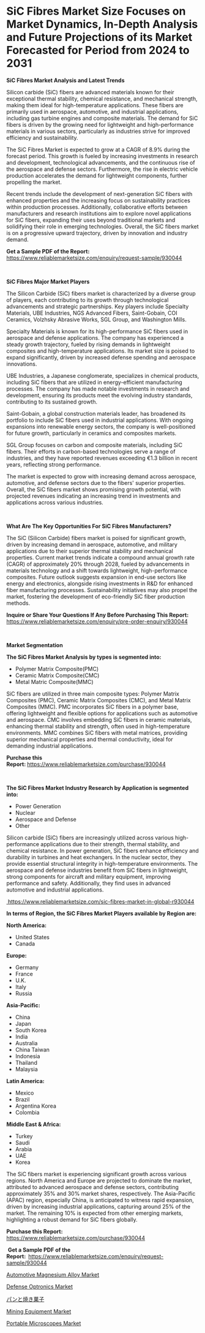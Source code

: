 <p><h1>SiC Fibres Market Size Focuses on Market Dynamics, In-Depth Analysis and Future Projections of its Market Forecasted for Period from 2024 to 2031</h1></p><p><strong>SiC Fibres Market Analysis and Latest Trends</strong></p>
<p><p>Silicon carbide (SiC) fibers are advanced materials known for their exceptional thermal stability, chemical resistance, and mechanical strength, making them ideal for high-temperature applications. These fibers are primarily used in aerospace, automotive, and industrial applications, including gas turbine engines and composite materials. The demand for SiC fibers is driven by the growing need for lightweight and high-performance materials in various sectors, particularly as industries strive for improved efficiency and sustainability.</p><p>The SiC Fibres Market is expected to grow at a CAGR of 8.9% during the forecast period. This growth is fueled by increasing investments in research and development, technological advancements, and the continuous rise of the aerospace and defense sectors. Furthermore, the rise in electric vehicle production accelerates the demand for lightweight components, further propelling the market. </p><p>Recent trends include the development of next-generation SiC fibers with enhanced properties and the increasing focus on sustainability practices within production processes. Additionally, collaborative efforts between manufacturers and research institutions aim to explore novel applications for SiC fibers, expanding their uses beyond traditional markets and solidifying their role in emerging technologies. Overall, the SiC fibers market is on a progressive upward trajectory, driven by innovation and industry demand.</p></p>
<p><strong>Get a Sample PDF of the Report:&nbsp;</strong> <a href="https://www.reliablemarketsize.com/enquiry/request-sample/930044">https://www.reliablemarketsize.com/enquiry/request-sample/930044</a></p>
<p>&nbsp;</p>
<p><strong>SiC Fibres Major Market Players</strong></p>
<p><p>The Silicon Carbide (SiC) fibers market is characterized by a diverse group of players, each contributing to its growth through technological advancements and strategic partnerships. Key players include Specialty Materials, UBE Industries, NGS Advanced Fibers, Saint-Gobain, COI Ceramics, Volzhsky Abrasive Works, SGL Group, and Washington Mills.</p><p>Specialty Materials is known for its high-performance SiC fibers used in aerospace and defense applications. The company has experienced a steady growth trajectory, fueled by rising demands in lightweight composites and high-temperature applications. Its market size is poised to expand significantly, driven by increased defense spending and aerospace innovations.</p><p>UBE Industries, a Japanese conglomerate, specializes in chemical products, including SiC fibers that are utilized in energy-efficient manufacturing processes. The company has made notable investments in research and development, ensuring its products meet the evolving industry standards, contributing to its sustained growth.</p><p>Saint-Gobain, a global construction materials leader, has broadened its portfolio to include SiC fibers used in industrial applications. With ongoing expansions into renewable energy sectors, the company is well-positioned for future growth, particularly in ceramics and composites markets.</p><p>SGL Group focuses on carbon and composite materials, including SiC fibers. Their efforts in carbon-based technologies serve a range of industries, and they have reported revenues exceeding €1.3 billion in recent years, reflecting strong performance.</p><p>The market is expected to grow with increasing demand across aerospace, automotive, and defense sectors due to the fibers' superior properties. Overall, the SiC fibers market shows promising growth potential, with projected revenues indicating an increasing trend in investments and applications across various industries.</p></p>
<p>&nbsp;</p>
<p><strong>What Are The Key Opportunities For SiC Fibres Manufacturers?</strong></p>
<p><p>The SiC (Silicon Carbide) fibers market is poised for significant growth, driven by increasing demand in aerospace, automotive, and military applications due to their superior thermal stability and mechanical properties. Current market trends indicate a compound annual growth rate (CAGR) of approximately 20% through 2028, fueled by advancements in materials technology and a shift towards lightweight, high-performance composites. Future outlook suggests expansion in end-use sectors like energy and electronics, alongside rising investments in R&D for enhanced fiber manufacturing processes. Sustainability initiatives may also propel the market, fostering the development of eco-friendly SiC fiber production methods.</p></p>
<p><strong>Inquire or Share Your Questions If Any Before Purchasing This Report:</strong> <a href="https://www.reliablemarketsize.com/enquiry/pre-order-enquiry/930044">https://www.reliablemarketsize.com/enquiry/pre-order-enquiry/930044</a></p>
<p>&nbsp;</p>
<p><strong>Market Segmentation</strong></p>
<p><strong>The SiC Fibres Market Analysis by types is segmented into:</strong></p>
<p><ul><li>Polymer Matrix Composite(PMC)</li><li>Ceramic Matrix Composite(CMC)</li><li>Metal Matric Composite(MMC)</li></ul></p>
<p><p>SiC fibers are utilized in three main composite types: Polymer Matrix Composites (PMC), Ceramic Matrix Composites (CMC), and Metal Matrix Composites (MMC). PMC incorporates SiC fibers in a polymer base, offering lightweight and flexible options for applications such as automotive and aerospace. CMC involves embedding SiC fibers in ceramic materials, enhancing thermal stability and strength, often used in high-temperature environments. MMC combines SiC fibers with metal matrices, providing superior mechanical properties and thermal conductivity, ideal for demanding industrial applications.</p></p>
<p><strong>Purchase this Report:&nbsp;</strong><a href="https://www.reliablemarketsize.com/purchase/930044">https://www.reliablemarketsize.com/purchase/930044</a></p>
<p>&nbsp;</p>
<p><strong>The SiC Fibres Market Industry Research by Application is segmented into:</strong></p>
<p><ul><li>Power Generation</li><li>Nuclear</li><li>Aerospace and Defense</li><li>Other</li></ul></p>
<p><p>Silicon carbide (SiC) fibers are increasingly utilized across various high-performance applications due to their strength, thermal stability, and chemical resistance. In power generation, SiC fibers enhance efficiency and durability in turbines and heat exchangers. In the nuclear sector, they provide essential structural integrity in high-temperature environments. The aerospace and defense industries benefit from SiC fibers in lightweight, strong components for aircraft and military equipment, improving performance and safety. Additionally, they find uses in advanced automotive and industrial applications.</p></p>
<p><a href="https://www.reliablemarketsize.com/sic-fibres-market-in-global-r930044">&nbsp;https://www.reliablemarketsize.com/sic-fibres-market-in-global-r930044</a></p>
<p><strong>In terms of Region, the SiC Fibres Market Players available by Region are:</strong></p>
<p>
    <p> <strong> North America: </strong>
        <ul>
            <li>United States</li>
            <li>Canada</li>
        </ul>
        </p> 
    <p> <strong> Europe: </strong>
        <ul>
            <li>Germany</li>
            <li>France</li>
            <li>U.K.</li>
            <li>Italy</li>
            <li>Russia</li>
        </ul>
        </p> 
    <p> <strong> Asia-Pacific: </strong>
        <ul>
            <li>China</li>
            <li>Japan</li>
            <li>South Korea</li>
            <li>India</li>
            <li>Australia</li>
            <li>China Taiwan</li>
            <li>Indonesia</li>
            <li>Thailand</li>
            <li>Malaysia</li>
        </ul>
        </p> 
    <p> <strong> Latin America: </strong>
        <ul>
            <li>Mexico</li>
            <li>Brazil</li>
            <li>Argentina Korea</li>
            <li>Colombia</li>
        </ul>
        </p> 
    <p> <strong> Middle East & Africa: </strong>
        <ul>
            <li>Turkey</li>
            <li>Saudi</li>
            <li>Arabia</li>
            <li>UAE</li>
            <li>Korea</li>
        </ul>
    </p>
    </p>
<p><p>The SiC fibers market is experiencing significant growth across various regions. North America and Europe are projected to dominate the market, attributed to advanced aerospace and defense sectors, contributing approximately 35% and 30% market shares, respectively. The Asia-Pacific (APAC) region, especially China, is anticipated to witness rapid expansion, driven by increasing industrial applications, capturing around 25% of the market. The remaining 10% is expected from other emerging markets, highlighting a robust demand for SiC fibers globally.</p></p>
<p><strong>Purchase this Report: </strong><a href="https://www.reliablemarketsize.com/purchase/930044">https://www.reliablemarketsize.com/purchase/930044</a></p>
<p>&nbsp;<strong>Get a Sample PDF of the Report:&nbsp;&nbsp;</strong><a href="https://www.reliablemarketsize.com/enquiry/request-sample/930044">https://www.reliablemarketsize.com/enquiry/request-sample/930044</a></p>
<p><strong></strong></p>
<p><p><a href="https://issuu.com/reportprime-2/docs/automotive-magnesium-alloy-market-s_2eaa4f9f3bba6b">Automotive Magnesium Alloy Market</a></p><p><a href="https://www.linkedin.com/pulse/defense-optronics-market-global-regional-analysis-ppypc?trackingId=912eM5rxSFqPVrI1WAbbAw%3D%3D">Defense Optronics Market</a></p><p><a href="https://medium.com/@burtruozzos0f/bread-and-baked-food-market-%E3%81%AF-%E3%82%B3%E3%82%B9%E3%83%88%E7%AE%A1%E7%90%86%E3%81%A8%E5%8A%B9%E7%8E%87%E5%90%91%E4%B8%8A%E3%82%92%E5%84%AA%E5%85%88%E3%81%97%E3%81%BE%E3%81%99-%E3%81%95%E3%82%89%E3%81%AB-%E5%A0%B1%E5%91%8A%E6%9B%B8%E3%81%AF%E5%B8%82%E5%A0%B4%E3%81%AE%E9%9C%80%E8%A6%81%E9%9D%A2%E3%81%A8%E4%BE%9B%E7%B5%A6%E9%9D%A2%E3%81%AE%E4%B8%A1%E6%96%B9%E3%82%92%E3%82%AB%E3%83%90%E3%83%BC%E3%81%97%E3%81%A6%E3%81%84%E3%81%BE%E3%81%99-bread-and-baked-79c778bde33f">パンと焼き菓子</a></p><p><a href="https://medium.com/@alan.buckland656/this-report-aims-to-deliver-an-in-depth-analysis-of-the-global-mining-equipment-market-offering-8aab884f1a3e">Mining Equipment Market</a></p><p><a href="https://www.linkedin.com/pulse/portable-microscopes-market-trends-regional-insights-igeoc?trackingId=J1z5ZylFTHyp3PVDhLm8PA%3D%3D">Portable Microscopes Market</a></p></p>